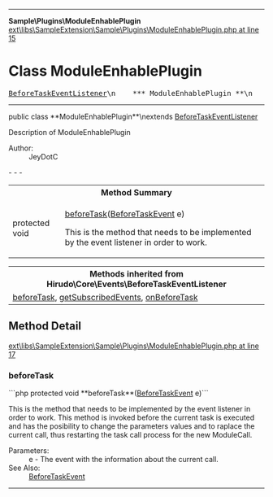 - - -

**Sample\Plugins\ModuleEnhablePlugin**
<a href="https://github.com/JeyDotC/Hirudo-docs/blob/master/source/ext/libs/SampleExtension/Sample/Plugins/ModuleEnhablePlugin.php.md#line15" class="location">ext\libs\SampleExtension\Sample\Plugins\ModuleEnhablePlugin.php at line 15</a>

# Class ModuleEnhablePlugin #

<pre class="tree"><a href="https://github.com/JeyDotC/Hirudo-docs/blob/master/hirudo/core/events/beforetaskeventlistener.html">BeforeTaskEventListener</a>\n    *** ModuleEnhablePlugin **\n</pre>

- - -

<p class="signature">public  class **ModuleEnhablePlugin**\nextends <a href="https://github.com/JeyDotC/Hirudo-docs/blob/master/hirudo/core/events/beforetaskeventlistener.html">BeforeTaskEventListener</a>

</p>

<div class="comment" id="overview_description"><p>Description of ModuleEnhablePlugin</p></div>

<dl>
<dt>Author:</dt>
<dd>JeyDotC</dd>
</dl>
- - -

<table id="summary_method">
<tr><th colspan="2">Method Summary</th></tr>
<tr>
<td class="type">protected  void</td>
<td class="description"><p class="name"><a href="#beforeTask()">beforeTask</a>(<a href="../../hirudo/core/events/beforetaskevent.html">BeforeTaskEvent</a> e)</p><p class="description">This is the method that needs to be implemented by the event listener in
order to work. </p></td>
</tr>
</table>

<table class="inherit">
<tr><th colspan="2">Methods inherited from Hirudo\Core\Events\BeforeTaskEventListener</th></tr>
<tr><td><a href="https://github.com/JeyDotC/Hirudo-docs/blob/master/hirudo/core/events/beforetaskeventlistener.html#beforeTask()">beforeTask</a>, <a href="https://github.com/JeyDotC/Hirudo-docs/blob/master/hirudo/core/events/beforetaskeventlistener.html#getSubscribedEvents()">getSubscribedEvents</a>, <a href="https://github.com/JeyDotC/Hirudo-docs/blob/master/hirudo/core/events/beforetaskeventlistener.html#onBeforeTask()">onBeforeTask</a></td></tr></table>

<h2 id="detail_method">Method Detail</h2>
<a href="https://github.com/JeyDotC/Hirudo-docs/blob/master/source/ext/libs/SampleExtension/Sample/Plugins/ModuleEnhablePlugin.php.md#line17" class="location">ext\libs\SampleExtension\Sample\Plugins\ModuleEnhablePlugin.php at line 17</a>

<h3 id="beforeTask()">beforeTask</h3>
```php
protected  void **beforeTask**(<a href="../../hirudo/core/events/beforetaskevent.html">BeforeTaskEvent</a> e)```
<div class="details">
<p>This is the method that needs to be implemented by the event listener in
order to work. This method is invoked before the current task is executed
and has the posibility to change the parameters values and to raplace the
current call, thus restarting the task call process for the new ModuleCall.</p><dl>
<dt>Parameters:</dt>
<dd>e - The event with the information about the current call.</dd>
<dt>See Also:</dt>
<dd><a href="../../hirudo/core/events/beforetaskevent.html">BeforeTaskEvent</a></dd>
</dl>
</div>

- - -

